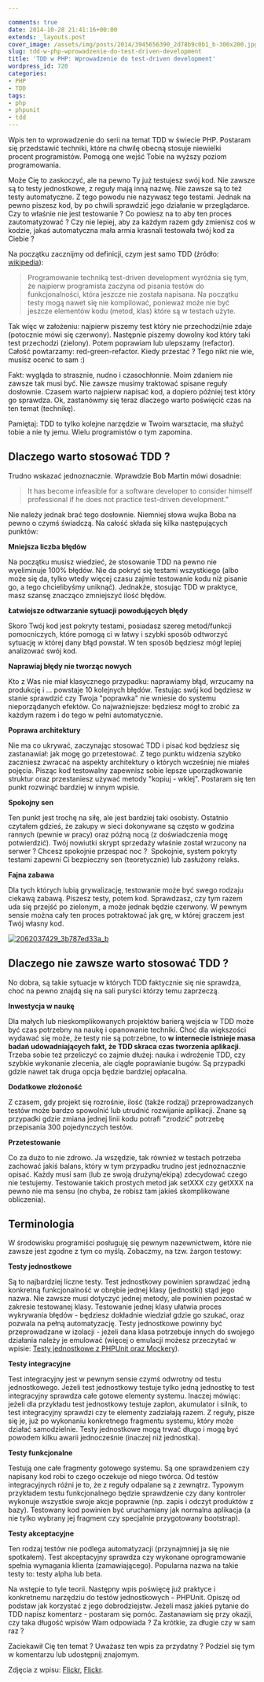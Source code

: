 ```yaml
---

comments: true
date: 2014-10-28 21:41:16+00:00
extends: _layouts.post
cover_image: /assets/img/posts/2014/3945656390_2d78b9c0b1_b-300x200.jpg
slug: tdd-w-php-wprowadzenie-do-test-driven-development
title: 'TDD w PHP: Wprowadzenie do test-driven development'
wordpress_id: 720
categories:
- PHP
- TDD
tags:
- php
- phpunit
- tdd
---
```


Wpis ten to wprowadzenie do serii na temat TDD w świecie PHP. Postaram się przedstawić techniki, które na chwilę obecną stosuje niewielki procent programistów. Pomogą one wejść Tobie na wyższy poziom programowania.<!-- more -->

Może Cię to zaskoczyć, ale na pewno Ty już testujesz swój kod. Nie zawsze są to testy jednostkowe, z reguły mają inną nazwę. Nie zawsze są to też testy automatyczne. Z tego powodu nie nazywasz tego testami. Jednak na pewno piszesz kod, by po chwili sprawdzić jego działanie w przeglądarce. Czy to właśnie nie jest testowanie ? Co powiesz na to aby ten proces zautomatyzować ? Czy nie lepiej, aby za każdym razem gdy zmienisz coś w kodzie, jakaś automatyczna mała armia krasnali testowała twój kod za Ciebie ?

Na początku zacznijmy od definicji, czym jest samo TDD (źródło: [wikipedia](http://pl.wikipedia.org/wiki/Test-driven_development)):


> Programowanie techniką test-driven development wyróżnia się tym, że najpierw programista zaczyna od pisania testów do funkcjonalności, która jeszcze nie została napisana. Na początku testy mogą nawet się nie kompilować, ponieważ może nie być jeszcze elementów kodu (metod, klas) które są w testach użyte.


Tak więc w założeniu: najpierw piszemy test który nie przechodzi/nie zdaje (potocznie mówi się czerwony). Następnie piszemy dowolny kod który taki test przechodzi (zielony). Potem poprawiam lub ulepszamy (refactor). Całość powtarzamy: red-green-refactor. Kiedy przestać ? Tego nikt nie wie, musisz ocenić to sam :)

Fakt: wygląda to strasznie, nudno i czasochłonnie. Moim zdaniem nie zawsze tak musi być. Nie zawsze musimy traktować spisane reguły dosłownie. Czasem warto najpierw napisać kod, a dopiero później test który go sprawdza. Ok, zastanówmy się teraz dlaczego warto poświęcić czas na ten temat (technikę).

<div class="shadow-md p-4 bg-yellow-lighter">
    Pamiętaj: TDD to tylko kolejne narzędzie w Twoim warsztacie, ma służyć tobie a nie ty jemu. Wielu programistów o tym zapomina.
</div>


## Dlaczego warto stosować TDD ?

Trudno wskazać jednoznacznie. Wprawdzie Bob Martin mówi dosadnie:

>It has become infeasible for a software developer to consider himself professional if he does not practice test-driven development.”


Nie należy jednak brać tego dosłownie. Niemniej słowa wujka Boba na pewno o czymś świadczą. Na całość składa się kilka następujących punktów:

**Mniejsza liczba błędów**

Na początku musisz wiedzieć, że stosowanie TDD na pewno nie wyeliminuje 100% błędów. Nie da pokryć się testami wszystkiego (albo może się da, tylko wtedy więcej czasu zajmie testowanie kodu niż pisanie go, a tego chcielibyśmy uniknąć). Jednakże, stosując TDD w praktyce, masz szansę znacząco zmniejszyć ilość błędów.

**Łatwiejsze odtwarzanie sytuacji powodujących błędy**

Skoro Twój kod jest pokryty testami, posiadasz szereg metod/funkcji pomocniczych, które pomogą ci w łatwy i szybki sposób odtworzyć sytuację w której dany błąd powstał. W ten sposób będziesz mógł lepiej analizować swój kod.

**Naprawiaj błędy nie tworząc nowych**

Kto z Was nie miał klasycznego przypadku: naprawiamy błąd, wrzucamy na produkcję i ... powstaje 10 kolejnych błędów. Testując swój kod będziesz w stanie sprawdzić czy Twoja "poprawka" nie wniesie do systemu nieporządanych efektów. Co najważniejsze: będziesz mógł to zrobić za każdym razem i do tego w pełni automatycznie.

**Poprawa architektury**

Nie ma co ukrywać, zaczynając stosować TDD i pisać kod będziesz się zastanawiał: jak mogę go przetestować. Z tego punktu widzenia szybko zaczniesz zwracać na aspekty architektury o których wcześniej nie miałeś pojęcia. Pisząc kod testowalny zapewnisz sobie lepsze uporządkowanie struktur oraz przestaniesz używać metody "kopiuj - wklej". Postaram się ten punkt rozwinąć bardziej w innym wpisie.

**Spokojny sen**

Ten punkt jest trochę na siłę, ale jest bardziej taki osobisty. Ostatnio czytałem gdzieś, że zakupy w sieci dokonywane są często w godzina rannych (pewnie w pracy) oraz późną nocą (z doświadczenia mogę potwierdzić). Twój nowiutki skrypt sprzedaży właśnie został wrzucony na serwer ? Chcesz spokojnie przespać noc ?  Spokojnie, system pokryty testami zapewni Ci bezpieczny sen (teoretycznie) lub zasłużony relaks.

**Fajna zabawa**

Dla tych których lubią grywalizację, testowanie może być swego rodzaju ciekawą zabawą. Piszesz testy, potem kod. Sprawdzasz, czy tym razem uda się przejść po zielonym, a może jednak będzie czerwony. W pewnym sensie można cały ten proces potraktować jak grę, w której graczem jest Twój własny kod.



[![2062037429_3b787ed33a_b](/assets/img/posts/2014/2062037429_3b787ed33a_b.jpg)](/assets/img/posts/2014/2062037429_3b787ed33a_b.jpg)


## Dlaczego nie zawsze warto stosować TDD ?


No dobra, są takie sytuacje w których TDD faktycznie się nie sprawdza, choć na pewno znajdą się na sali puryści którzy temu zaprzeczą.

**Inwestycja w naukę**

Dla małych lub nieskomplikowanych projektów barierą wejścia w TDD może być czas potrzebny na naukę i opanowanie techniki. Choć dla większości wydawać się może, że testy nie są potrzebne, to **w internecie istnieje masa badań udowadniających fakt, że TDD skraca czas tworzenia aplikacji**. Trzeba sobie też przeliczyć co zajmie dłużej: nauka i wdrożenie TDD, czy szybkie wykonanie zlecenia, ale ciągłe poprawianie bugów. Są przypadki gdzie nawet tak druga opcja będzie bardziej opłacalna.

**Dodatkowe złożoność**

Z czasem, gdy projekt się rozrośnie, ilość (także rodzaj) przeprowadzanych testów może bardzo spowolnić lub utrudnić rozwijanie aplikacji. Znane są przypadki gdzie zmiana jednej linii kodu potrafi "zrodzić" potrzebę przepisania 300 pojedynczych testów.

**Przetestowanie**

Co za dużo to nie zdrowo. Ja wszędzie, tak również w testach potrzeba zachować jakiś balans, który w tym przypadku trudno jest jednoznacznie opisać. Każdy musi sam (lub ze swoją drużyną/ekipą) zdecydować czego nie testujemy. Testowanie takich prostych metod jak setXXX czy getXXX na pewno nie ma sensu (no chyba, że robisz tam jakieś skomplikowane obliczenia).




## Terminologia


W środowisku programiści posługuję się pewnym nazewnictwem, które nie zawsze jest zgodne z tym co myślą. Zobaczmy, na tzw. żargon testowy:

**Testy jednostkowe**

Są to najbardziej liczne testy. Test jednostkowy powinien sprawdzać jedną konkretną funkcjonalność w obrębie jednej klasy (jednostki) stąd jego nazwa. Nie zawsze musi dotyczyć jednej metody, ale powinien pozostać w zakresie testowanej klasy. Testowanie jednej klasy ułatwia proces wykrywania błędów - będziesz dokładnie wiedział gdzie go szukać, oraz pozwala na pełną automatyzację. Testy jednostkowe powinny być przeprowadzane w izolacji - jeżeli dana klasa potrzebuje innych do swojego działania należy je emulować (więcej o emulacji możesz przeczytać w wpisie: [Testy jednostkowe z PHPUnit oraz Mockery](http://webmastah.pl/testy-jednostkowe-z-phpunit-oraz-mockery/)).

**Testy integracyjne**

Test integracyjny jest w pewnym sensie czymś odwrotny od testu jednostkowego. Jeżeli test jednostkowy testuje tylko jedną jednostkę to test integracyjny sprawdza całe gotowe elementy systemu. Inaczej mówiąc: jeżeli dla przykładu test jednostkowy testuje zapłon, akumulator i silnik, to test integracyjny sprawdzi czy te elementy zadziałają razem. Z reguły, pisze się je, już po wykonaniu konkretnego fragmentu systemu, który może działać samodzielnie. Testy jednostkowe mogą trwać długo i mogą być powodem kilku awarii jednocześnie (inaczej niż jednostka).

**Testy funkcjonalne**

Testują one całe fragmenty gotowego systemu. Są one sprawdzeniem czy napisany kod robi to czego oczekuje od niego twórca. Od testów integracyjnych różni je to, że z reguły odpalane są z zewnątrz. Typowym przykładem testu funkcjonalnego będzie sprawdzenie czy dany kontroler wykonuje wszystkie swoje akcje poprawnie (np. zapis i odczyt produktów z bazy). Testowany kod powinien być uruchamiany jak normalna aplikacja (a nie tylko wybrany jej fragment czy specjalnie przygotowany bootstrap).

**Testy akceptacyjne**

Ten rodzaj testów nie podlega automatyzacji (przynajmniej ja się nie spotkałem). Test akceptacyjny sprawdza czy wykonane oprogramowanie spełnia wymagania klienta (zamawiającego). Popularna nazwa na takie testy to: testy alpha lub beta.



Na wstępie to tyle teorii. Następny wpis poświęcę już praktyce i konkretnemu narzędziu do testów jednostkowych - PHPUnit. Opiszę od podstaw jak korzystać z jego dobrodziejstw. Jeżeli masz jakieś pytanie do TDD napisz komentarz - postaram się pomóc. Zastanawiam się przy okazji, czy taka długość wpisów Wam odpowiada ? Za krótkie, za długie czy w sam raz ?

Zaciekawił Cię ten temat ? Uważasz ten wpis za przydatny ? Podziel się tym w komentarzu lub udostępnij znajomym.

Zdjęcia z wpisu: [Flickr](https://www.flickr.com/photos/eivindw/2062037429), [Flickr](https://www.flickr.com/photos/dahlstroms/3945656390).

